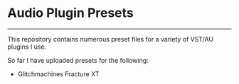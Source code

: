 # Audio Plugin Presets

___

This repository contains numerous preset files for a variety of VST/AU plugins I use.

So far I have uploaded presets for the following:

- Glitchmachines Fracture XT

